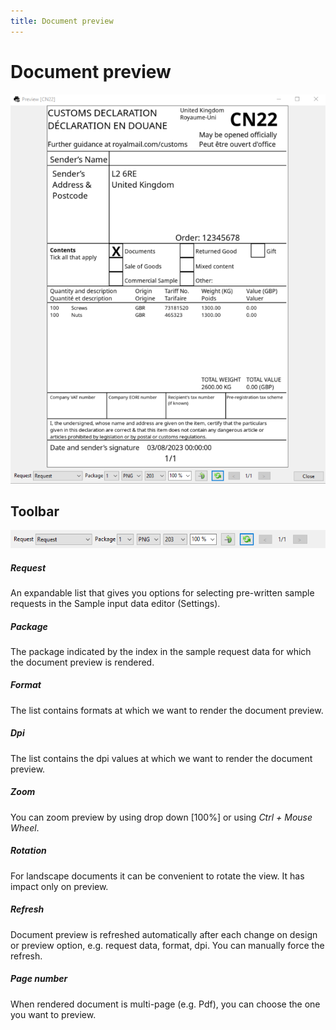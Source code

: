 ```yaml
---
title: Document preview
---
```


# Document preview

![Preview](./images/preview-window.png)

## Toolbar

![Toolbar](images/preview-options.png)

##### Request

An expandable list that gives you options for selecting pre-written sample requests in the Sample input data editor (Settings).

##### Package

The package indicated by the index in the sample request data for which the document preview is rendered.

##### Format

The list contains formats at which we want to render the document preview.

##### Dpi

The list contains the dpi values at which we want to render the document preview.

#####  Zoom
You can zoom preview by using drop down [100%] or using *Ctrl + Mouse Wheel*.

##### Rotation
For landscape documents it can be convenient to rotate the view. It has impact only on preview.

#####  Refresh
Document preview is refreshed automatically after each change on design or preview option, e.g. request data, format, dpi. You can manually force the refresh.

##### Page number

When rendered document is multi-page (e.g. Pdf), you can choose the one you want to preview.  
